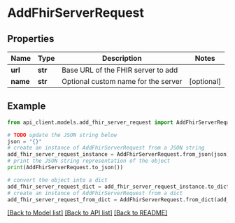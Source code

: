 # AddFhirServerRequest


## Properties

Name | Type | Description | Notes
------------ | ------------- | ------------- | -------------
**url** | **str** | Base URL of the FHIR server to add | 
**name** | **str** | Optional custom name for the server | [optional] 

## Example

```python
from api_client.models.add_fhir_server_request import AddFhirServerRequest

# TODO update the JSON string below
json = "{}"
# create an instance of AddFhirServerRequest from a JSON string
add_fhir_server_request_instance = AddFhirServerRequest.from_json(json)
# print the JSON string representation of the object
print(AddFhirServerRequest.to_json())

# convert the object into a dict
add_fhir_server_request_dict = add_fhir_server_request_instance.to_dict()
# create an instance of AddFhirServerRequest from a dict
add_fhir_server_request_from_dict = AddFhirServerRequest.from_dict(add_fhir_server_request_dict)
```
[[Back to Model list]](../README.md#documentation-for-models) [[Back to API list]](../README.md#documentation-for-api-endpoints) [[Back to README]](../README.md)



